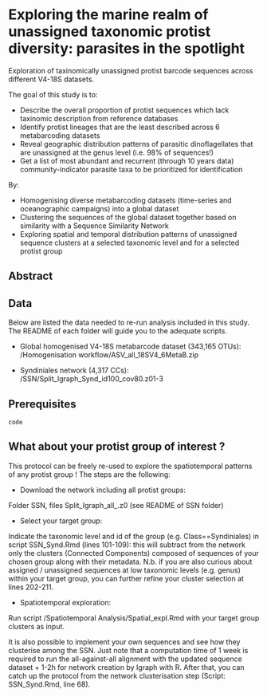 # Exploring the marine realm of unassigned taxonomic protist diversity: parasites in the spotlight

Exploration of taxinomically unassigned protist barcode sequences across different V4-18S datasets. 


The goal of this study is to:
* Describe the overall proportion of protist sequences which lack taxinomic description from reference databases
* Identify protist lineages that are the least described across 6 metabarcoding datasets
* Reveal geographic distribution patterns of parasitic dinoflagellates that are unassigned at the genus level (i.e. 98% of sequences!)
* Get a list of most abundant and recurrent (through 10 years data) community-indicator parasite taxa to be prioritized for identification

By:
* Homogenising diverse metabarcoding datasets (time-series and oceanographic campaigns) into a global dataset
* Clustering the sequences of the global dataset together based on similarity with a Sequence Similarity Network
* Exploring spatial and temporal distribution patterns of unassigned sequence clusters at a selected taxonomic level and for a selected protist group


## Abstract


## Data
Below are listed the data needed to re-run analysis included in this study. The README of each folder will guide you to the adequate scripts.
* Global homogenised V4-18S metabarcode dataset (343,165 OTUs): 
/Homogenisation workflow/ASV_all_18SV4_6MetaB.zip


* Syndiniales network (4,317 CCs): 
/SSN/Split_Igraph_Synd_id100_cov80.z01-3



## Prerequisites


```
code
```

## What about your protist group of interest ?

This protocol can be freely re-used to explore the spatiotemporal patterns of any protist group ! The steps are the following:
* Download the network including all protist groups: 


Folder SSN, files Split_Igraph_all_.z0 (see README of SSN folder)


* Select your target group: 

Indicate the taxonomic level and id of the group (e.g. Class==Syndiniales) in script SSN_Synd.Rmd (lines 101-109): this will subtract from the network only the clusters (Connected Components) composed of sequences of your chosen group along with their metadata.
N.b. if you are also curious about assigned / unassigned sequences at low taxonomic levels (e.g. genus) within your target group, you can further refine your cluster selection at lines 202-211.

* Spatiotemporal exploration:

Run script /Spatiotemporal Analysis/Spatial_expl.Rmd with your target group clusters as input.


It is also possible to implement your own sequences and see how they clusterise among the SSN. Just note that a computation time of 1 week is required to run the all-against-all alignment with the updated sequence dataset + 1-2h for network creation by Igraph with R. After that, you can catch up the protocol from the network clusterisation step (Script: SSN_Synd.Rmd, line 68).


